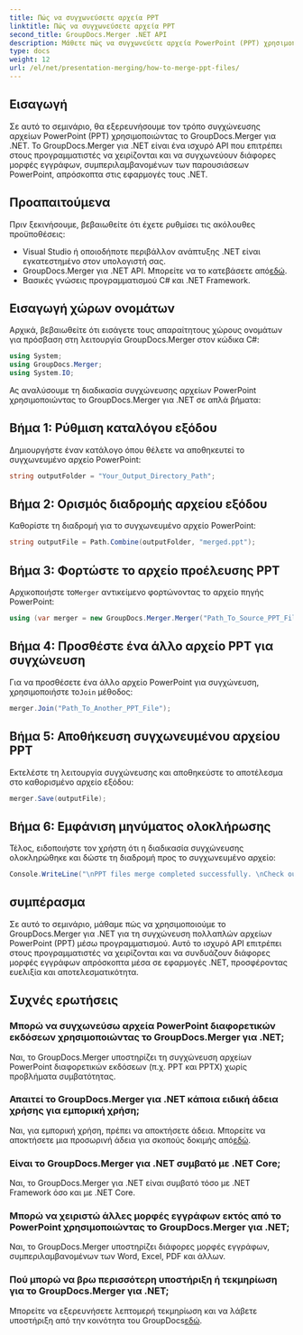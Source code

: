 ```yaml
---
title: Πώς να συγχωνεύσετε αρχεία PPT
linktitle: Πώς να συγχωνεύσετε αρχεία PPT
second_title: GroupDocs.Merger .NET API
description: Μάθετε πώς να συγχωνεύετε αρχεία PowerPoint (PPT) χρησιμοποιώντας το GroupDocs.Merger για .NET χωρίς κόπο. Βελτιώστε τις εφαρμογές σας .NET με αυτό το ισχυρό API.
type: docs
weight: 12
url: /el/net/presentation-merging/how-to-merge-ppt-files/
---
```

## Εισαγωγή
Σε αυτό το σεμινάριο, θα εξερευνήσουμε τον τρόπο συγχώνευσης αρχείων PowerPoint (PPT) χρησιμοποιώντας το GroupDocs.Merger για .NET. Το GroupDocs.Merger για .NET είναι ένα ισχυρό API που επιτρέπει στους προγραμματιστές να χειρίζονται και να συγχωνεύουν διάφορες μορφές εγγράφων, συμπεριλαμβανομένων των παρουσιάσεων PowerPoint, απρόσκοπτα στις εφαρμογές τους .NET.
## Προαπαιτούμενα
Πριν ξεκινήσουμε, βεβαιωθείτε ότι έχετε ρυθμίσει τις ακόλουθες προϋποθέσεις:
- Visual Studio ή οποιοδήποτε περιβάλλον ανάπτυξης .NET είναι εγκατεστημένο στον υπολογιστή σας.
-  GroupDocs.Merger για .NET API. Μπορείτε να το κατεβάσετε από[εδώ](https://releases.groupdocs.com/merger/net/).
- Βασικές γνώσεις προγραμματισμού C# και .NET Framework.

## Εισαγωγή χώρων ονομάτων
Αρχικά, βεβαιωθείτε ότι εισάγετε τους απαραίτητους χώρους ονομάτων για πρόσβαση στη λειτουργία GroupDocs.Merger στον κώδικα C#:
```csharp
using System; 
using GroupDocs.Merger;
using System.IO;
```

Ας αναλύσουμε τη διαδικασία συγχώνευσης αρχείων PowerPoint χρησιμοποιώντας το GroupDocs.Merger για .NET σε απλά βήματα:
## Βήμα 1: Ρύθμιση καταλόγου εξόδου
Δημιουργήστε έναν κατάλογο όπου θέλετε να αποθηκευτεί το συγχωνευμένο αρχείο PowerPoint:
```csharp
string outputFolder = "Your_Output_Directory_Path";
```
## Βήμα 2: Ορισμός διαδρομής αρχείου εξόδου
Καθορίστε τη διαδρομή για το συγχωνευμένο αρχείο PowerPoint:
```csharp
string outputFile = Path.Combine(outputFolder, "merged.ppt");
```
## Βήμα 3: Φορτώστε το αρχείο προέλευσης PPT
 Αρχικοποιήστε το`Merger` αντικείμενο φορτώνοντας το αρχείο πηγής PowerPoint:
```csharp
using (var merger = new GroupDocs.Merger.Merger("Path_To_Source_PPT_File"))
```
## Βήμα 4: Προσθέστε ένα άλλο αρχείο PPT για συγχώνευση
 Για να προσθέσετε ένα άλλο αρχείο PowerPoint για συγχώνευση, χρησιμοποιήστε το`Join` μέθοδος:
```csharp
merger.Join("Path_To_Another_PPT_File");
```
## Βήμα 5: Αποθήκευση συγχωνευμένου αρχείου PPT
Εκτελέστε τη λειτουργία συγχώνευσης και αποθηκεύστε το αποτέλεσμα στο καθορισμένο αρχείο εξόδου:
```csharp
merger.Save(outputFile);
```
## Βήμα 6: Εμφάνιση μηνύματος ολοκλήρωσης
Τέλος, ειδοποιήστε τον χρήστη ότι η διαδικασία συγχώνευσης ολοκληρώθηκε και δώστε τη διαδρομή προς το συγχωνευμένο αρχείο:
```csharp
Console.WriteLine("\nPPT files merge completed successfully. \nCheck output in {0}", outputFolder);
```

## συμπέρασμα
Σε αυτό το σεμινάριο, μάθαμε πώς να χρησιμοποιούμε το GroupDocs.Merger για .NET για τη συγχώνευση πολλαπλών αρχείων PowerPoint (PPT) μέσω προγραμματισμού. Αυτό το ισχυρό API επιτρέπει στους προγραμματιστές να χειρίζονται και να συνδυάζουν διάφορες μορφές εγγράφων απρόσκοπτα μέσα σε εφαρμογές .NET, προσφέροντας ευελιξία και αποτελεσματικότητα.

## Συχνές ερωτήσεις
### Μπορώ να συγχωνεύσω αρχεία PowerPoint διαφορετικών εκδόσεων χρησιμοποιώντας το GroupDocs.Merger για .NET;
Ναι, το GroupDocs.Merger υποστηρίζει τη συγχώνευση αρχείων PowerPoint διαφορετικών εκδόσεων (π.χ. PPT και PPTX) χωρίς προβλήματα συμβατότητας.
### Απαιτεί το GroupDocs.Merger για .NET κάποια ειδική άδεια χρήσης για εμπορική χρήση;
 Ναι, για εμπορική χρήση, πρέπει να αποκτήσετε άδεια. Μπορείτε να αποκτήσετε μια προσωρινή άδεια για σκοπούς δοκιμής από[εδώ](https://purchase.groupdocs.com/temporary-license/).
### Είναι το GroupDocs.Merger για .NET συμβατό με .NET Core;
Ναι, το GroupDocs.Merger για .NET είναι συμβατό τόσο με .NET Framework όσο και με .NET Core.
### Μπορώ να χειριστώ άλλες μορφές εγγράφων εκτός από το PowerPoint χρησιμοποιώντας το GroupDocs.Merger για .NET;
Ναι, το GroupDocs.Merger υποστηρίζει διάφορες μορφές εγγράφων, συμπεριλαμβανομένων των Word, Excel, PDF και άλλων.
### Πού μπορώ να βρω περισσότερη υποστήριξη ή τεκμηρίωση για το GroupDocs.Merger για .NET;
Μπορείτε να εξερευνήσετε λεπτομερή τεκμηρίωση και να λάβετε υποστήριξη από την κοινότητα του GroupDocs[εδώ](https://forum.groupdocs.com/c/merger/32).